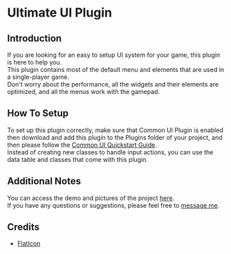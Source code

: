 # Ultimate UI Plugin

## Introduction
If you are looking for an easy to setup UI system for your game, this plugin is here to help you.  
This plugin contains most of the default menu and elements that are used in a single-player game.  
Don't worry about the performance, all the widgets and their elements are optimized, and all the menus work with the gamepad.

## How To Setup
To set up this plugin correctly, make sure that Common UI Plugin is enabled then download and add this plugin to the Plugins folder of your project, and then please follow the [Common UI Quickstart Guide](https://docs.unrealengine.com/5.0/en-US/common-ui-quickstart-guide-for-unreal-engine).  
Instead of creating new classes to handle input actions, you can use the data table and classes that come with this plugin.

## Additional Notes
You can access the demo and pictures of the project [here](https://mega.nz/folder/XbJHzR5L#Ex36KwHoW40S3A8vtIWpyA).  
If you have any questions or suggestions, please feel free to [message me](https://github.com/DanialKama#-connect-with-me).

## Credits
- [FlatIcon](https://www.flaticon.com/)
